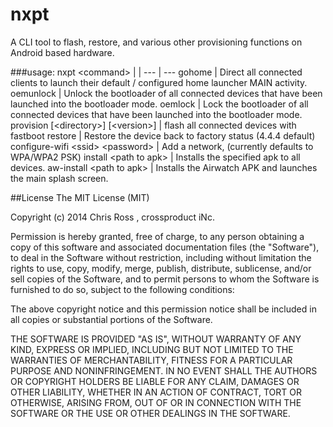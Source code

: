 nxpt
====

A CLI tool to flash, restore, and various other provisioning functions on Android based hardware.

###usage: nxpt \<command\>
 |  |
--- | ---
gohome | Direct all connected clients to launch their default / configured home launcher MAIN activity.
oemunlock	| Unlock the bootloader of all connected devices that have been launched into the bootloader mode.
oemlock | Lock the bootloader of all connected devices that have been launched into the bootloader mode.
provision [\<directory\>] [\<version\>] | flash all connected devices with fastboot
restore | Restore the device back to factory status (4.4.4 default)
configure-wifi \<ssid\> \<password\> | Add a network, (currently defaults to WPA/WPA2 PSK)
install \<path to apk\> | Installs the specified apk to all devices.
aw-install \<path to apk\> | Installs the Airwatch APK and launches the main splash screen.
		
##License
The MIT License (MIT)

Copyright (c) 2014 Chris Ross , crossproduct iNc.

Permission is hereby granted, free of charge, to any person obtaining a copy
of this software and associated documentation files (the "Software"), to deal
in the Software without restriction, including without limitation the rights
to use, copy, modify, merge, publish, distribute, sublicense, and/or sell
copies of the Software, and to permit persons to whom the Software is
furnished to do so, subject to the following conditions:

The above copyright notice and this permission notice shall be included in all
copies or substantial portions of the Software.

THE SOFTWARE IS PROVIDED "AS IS", WITHOUT WARRANTY OF ANY KIND, EXPRESS OR
IMPLIED, INCLUDING BUT NOT LIMITED TO THE WARRANTIES OF MERCHANTABILITY,
FITNESS FOR A PARTICULAR PURPOSE AND NONINFRINGEMENT. IN NO EVENT SHALL THE
AUTHORS OR COPYRIGHT HOLDERS BE LIABLE FOR ANY CLAIM, DAMAGES OR OTHER
LIABILITY, WHETHER IN AN ACTION OF CONTRACT, TORT OR OTHERWISE, ARISING FROM,
OUT OF OR IN CONNECTION WITH THE SOFTWARE OR THE USE OR OTHER DEALINGS IN THE
SOFTWARE.
